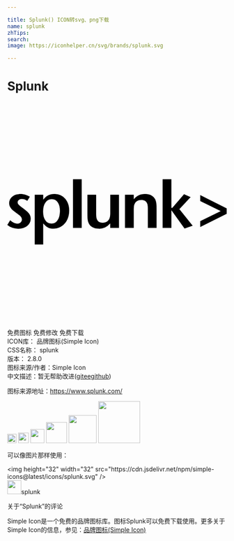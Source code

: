 ```yaml
---

title: Splunk() ICON转svg、png下载
name: splunk
zhTips: 
search: 
image: https://iconhelper.cn/svg/brands/splunk.svg

---
```


# Splunk  <small style="font-size: 60%;font-weight: 100"></small>

<div id="svg" class="svg-wrap">
<svg role="img" viewBox="0 0 24 24" xmlns="http://www.w3.org/2000/svg"><title>Splunk icon</title><path d="M23.348 11.911l-2.241-1.091v-.65L24 11.621v.593l-2.893 1.438v-.636zm-5.397 1.841h-.961v-5.31h.961v3.116h.102l1.28-1.481.723.31-1.23 1.316 1.453 1.809-.888.311-1.44-1.996zm-2.577-.002v-2.068a2.685 2.685 0 0 0-.026-.42.791.791 0 0 0-.09-.26c-.113-.202-.308-.304-.59-.304a.888.888 0 0 0-.461.113.673.673 0 0 0-.286.33 1.012 1.012 0 0 0-.07.263c-.012.13-.019.262-.017.395v1.95h-.961v-3.614h.961l.002.485c.185-.2.373-.348.566-.437.192-.089.418-.134.673-.134.286 0 .527.058.721.177a1.016 1.016 0 0 1 .475.665 1.972 1.972 0 0 1 .054.448c.002.1.004.22.004.358v2.053zm-4.115.002l-.002-.485a1.783 1.783 0 0 1-.565.437 1.597 1.597 0 0 1-.674.135c-.285 0-.524-.057-.72-.17a.972.972 0 0 1-.425-.504.75.75 0 0 1-.054-.167 1.918 1.918 0 0 1-.033-.199 2.033 2.033 0 0 1-.017-.258 15.516 15.516 0 0 1-.005-.355V10.13h.956v2.07c-.003.141.006.282.026.42.015.092.045.18.09.26.113.204.308.306.59.306.36 0 .606-.15.74-.449.035-.082.06-.168.074-.257.017-.134.024-.269.022-.403v-1.95h.955v3.624zM7.184 8.44h.955v5.31h-.955zM5.759 11.9c0-.396-.08-.708-.24-.937a.759.759 0 0 0-.657-.345.804.804 0 0 0-.693.366c-.171.245-.256.574-.253.99 0 .405.084.723.25.957a.796.796 0 0 0 .69.347.685.685 0 0 0 .433-.135.985.985 0 0 0 .277-.34c.071-.14.121-.292.147-.448.03-.151.043-.3.046-.455m1.01-.036c.003.266-.04.532-.129.786-.082.23-.204.441-.364.626-.31.361-.764.567-1.24.563a1.67 1.67 0 0 1-.313-.028 1.041 1.041 0 0 1-.275-.098 1.33 1.33 0 0 1-.257-.178 2.379 2.379 0 0 1-.265-.268v2.293h-.929v-5.425h.93l.004.529c.169-.212.353-.368.55-.468.197-.1.426-.15.688-.147a1.509 1.509 0 0 1 1.156.507c.148.166.259.361.33.571.08.236.12.485.115.737m-4.21.89a.946.946 0 0 1-.102.441 1.007 1.007 0 0 1-.282.345c-.13.1-.275.173-.43.22a1.8 1.8 0 0 1-.546.08 1.985 1.985 0 0 1-.637-.097 1.964 1.964 0 0 1-.563-.32l.312-.505c.15.126.284.217.405.275.115.057.24.087.368.087a.557.557 0 0 0 .373-.12.396.396 0 0 0 .14-.322.475.475 0 0 0-.12-.318 1.306 1.306 0 0 0-.187-.173 9.231 9.231 0 0 0-.308-.232 6.787 6.787 0 0 1-.281-.21 2.11 2.11 0 0 1-.252-.232 1.039 1.039 0 0 1-.18-.275.826.826 0 0 1-.069-.347.893.893 0 0 1 .094-.409.935.935 0 0 1 .255-.314 1.22 1.22 0 0 1 .39-.203c.16-.05.327-.074.494-.072.184 0 .368.026.545.076.174.05.338.123.488.219l-.282.454a1.05 1.05 0 0 0-.608-.201.504.504 0 0 0-.323.102.307.307 0 0 0-.126.253c0 .098.041.193.113.26.074.078.203.186.385.325.185.136.336.253.457.355.104.085.202.182.286.286.065.08.115.173.145.273a.808.808 0 0 1 .046.299Z"/></svg>
</div>
<detail full-name='splunk'></detail>

<div class="detail-page">
<p>
<span><span class="badge-success badge">免费图标</span> <span class="badge-success badge">免费修改</span>  <span class="badge-success badge">免费下载</span> </span>
<br/>
<span>
ICON库：
<span class="badge-secondary badge">品牌图标(Simple Icon)</span> 
</span>
<br/>
<span>
CSS名称：
<span class="badge-secondary badge">splunk</span> 
</span>

<br/>
<span>
版本：
<span class="badge-secondary badge">2.8.0</span> 
</span>
<br/>
<span>图标来源/作者：<span class="badge-light badge">Simple Icon</span></span> 
<br/>
<span class="zh-detail">中文描述：暂无<span class="help-link"><span>帮助改进</span>(<a href="https://gitee.com/liuwave/icon-helper/edit/master/json/brands/splunk.json" target="_blank" rel="noopener noreferrer">gitee</a><a href="https://github.com/liuwave/icon-helper/edit/master/json/brands/splunk.json" target="_blank" rel="noopener noreferrer">github</a></span>)</span><br/>
</p>
</div><div class="description description alert alert-light"><p>图标来源地址：<a href="https://www.splunk.com/" target="_blank" rel="noopener noreferrer">https://www.splunk.com/</a></p></div>
<div class="alert alert-dark">
<img height="21" width="21" src="https://cdn.jsdelivr.net/npm/simple-icons@latest/icons/splunk.svg" />
<img height="24" width="24" src="https://cdn.jsdelivr.net/npm/simple-icons@latest/icons/splunk.svg" />
<img height="32" width="32" src="https://cdn.jsdelivr.net/npm/simple-icons@latest/icons/splunk.svg" />
<img height="48" width="48" src="https://cdn.jsdelivr.net/npm/simple-icons@latest/icons/splunk.svg" />
<img height="64" width="64" src="https://cdn.jsdelivr.net/npm/simple-icons@latest/icons/splunk.svg" />
<img height="96" width="96" src="https://cdn.jsdelivr.net/npm/simple-icons@latest/icons/splunk.svg" />

</div>
<div>
  <p>可以像图片那样使用：    
  </p>
  <div class="alert alert-primary" style="font-size: 14px">
    &lt;img height="32" width="32" src="https://cdn.jsdelivr.net/npm/simple-icons@latest/icons/splunk.svg" /&gt;
    <copy-btn content='<img height="32" width="32" src="https://cdn.jsdelivr.net/npm/simple-icons@latest/icons/splunk.svg" />'></copy-btn>
  </div>
  <div class="alert alert-secondary">
    <img height="32" width="32" src="https://cdn.jsdelivr.net/npm/simple-icons@latest/icons/splunk.svg" />splunk
    <copy-btn content="splunk" btn-title="复制图标名称"></copy-btn>
  </div>
</div>

<Vssue title="关于“Splunk”的评论" >关于“Splunk”的评论</Vssue>


<div><p>Simple Icon是一个免费的品牌图标库。图标Splunk可以免费下载使用。更多关于  Simple Icon的信息，参见：<a target="_blank" href="https://iconhelper.cn/brands.html">品牌图标(Simple Icon)</a>
</p></div>
